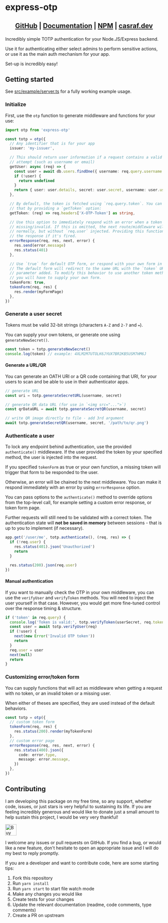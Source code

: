 # express-otp

<h2 align="center">

[GitHub](https://github.com/chenasraf/express-otp) | [Documentation](https://casraf.dev/express-otp)
| [NPM](https://npmjs.com/package/express-otp) | [casraf.dev](https://casraf.dev)

</h2>

Incredibly simple TOTP authentication for your Node.JS/Express backend.

Use it for authenticating either select admins to perform sensitive actions, or use it as the main
auth mechanism for your app.

Set-up is incredibly easy!

## Getting started

See [src/example/server.ts](src/example/server.ts) for a fully working example usage.

### Initialize

First, use the `otp` function to generate middleware and functions for your use:

```typescript
import otp from 'express-otp'

const totp = otp({
  // Any identifier that is for your app
  issuer: 'my-issuer',

  // This should return user information if a request contains a valid user
  // attempt (such as username or email)
  getUser: async (req) => {
    const user = await db.users.findOne({ username: req.query.username })
    if (!user) {
      return undefined
    }
    return { user: user.details, secret: user.secret, username: user.username }
  },

  // By default, the token is fetched using `req.query.token`. You can change
  // that by providing a `getToken` option:
  getToken: (req) => req.headers['X-OTP-Token'] as string,

  // Use this option to immediately respond with an error when a token is
  // missing/invalid. If this is omitted, the next route/middleware will fire
  // normally, but without `req.user` injected. Providing this function ends
  // the response if it's fired.
  errorResponse(req, res, next, error) {
    res.send(error.message)
    res.status(401)
  },

  // Use `true` for default OTP form, or respond with your own form in a function.
  // The default form will redirect to the same URL with the `token` URL
  // parameter added. To modify this behavior to use another token method,
  // you will have to supply your own form.
  tokenForm: true,
  tokenForm(req, res) {
    res.render(myFormPage)
  },
})
```

### Generate a user secret

Tokens must be valid 32-bit strings (characters `A-Z` and `2-7` and `=`).

You can supply your own tokens, or generate one using `generateNewSecret()`.

```typescript
const token = totp.generateNewSecret()
console.log(token) // example: 4XLM2M7UTOLK6JYUX7BR2KB5USM7HM6J
```

#### Generate a URL/QR

You can generate an OATH URI or a QR code containing that URI, for your users to scan and be able to
use in their authenticator apps.

```typescript
// generate URL
const uri = totp.generateSecretURL(username, secret)

// generate QR data URL (for use in `<img src="...">`)
const qrDataURL = await totp.generateSecretQR(username, secret)

// write QR image directly to file - add 3rd argument
await totp.generateSecretQR(username, secret, '/path/to/qr.png')
```

### Authenticate a user

To lock any endpoint behind authentication, use the provided `authenticate()` middleware. If the
user provided the token by your specified method, the user is injected into the request.

If you specified `tokenForm` as true or your own function, a missing token will trigger that form to
be responded to the user.

Otherwise, an error will be chained to the next middleware. You can make it respond immediately with
an error by using `errorResponse` option.

You can pass options to the `authenticate()` method to override options from the top-level call, for
example setting a custom error response, or token form page.

Further requests will still need to be validated with a correct token. The authentication state will
**not be saved in memory** between sessions - that is up to you to implement (if necessary).

```typescript
app.get('/user/me', totp.authenticate(), (req, res) => {
  if (!req.user) {
    res.status(401).json('Unauthorized')
    return
  }

  res.status(200).json(req.user)
})
```

#### Manual authentication

If you want to manually check the OTP in your own middleware, you can use the `verifyUser` and
`verifyToken` methods. You will need to inject the user yourself in that case. However, you would
get more fine-tuned control over the response timing & structure.

```typescript
if ('token' in req.query) {
  console.log('Token is valid:', totp.verifyToken(userSecret, req.token))
  const user = await totp.verifyUser(req)
  if (!user) {
    next(new Error('Invalid OTP token'))
    return
  }
  req.user = user
  next(null)
  return
}
```

### Customizing error/token form

You can supply functions that will act as middleware when getting a request with no token, or an
invalid token or a missing user.

When either of theses are specified, they are used instead of the default behaviors.

```typescript
const totp = otp({
  // custom token form
  tokenForm(req, res) {
    res.status(200).render(myTokenForm)
  },
  // custom error page
  errorResponse(req, res, next, error) {
    res.status(400).json({
      code: error.type,
      message: error.message,
    })
  },
})
```

## Contributing

I am developing this package on my free time, so any support, whether code, issues, or just stars is
very helpful to sustaining its life. If you are feeling incredibly generous and would like to donate
just a small amount to help sustain this project, I would be very very thankful!

<a href='https://ko-fi.com/casraf' target='_blank'>
  <img height='36' style='border:0px;height:36px;'
    src='https://cdn.ko-fi.com/cdn/kofi1.png?v=3'
    alt='Buy Me a Coffee at ko-fi.com' />
</a>

I welcome any issues or pull requests on GitHub. If you find a bug, or would like a new feature,
don't hesitate to open an appropriate issue and I will do my best to reply promptly.

If you are a developer and want to contribute code, here are some starting tips:

1. Fork this repository
2. Run `yarn install`
3. Run `yarn start` to start file watch mode
4. Make any changes you would like
5. Create tests for your changes
6. Update the relevant documentation (readme, code comments, type comments)
7. Create a PR on upstream
